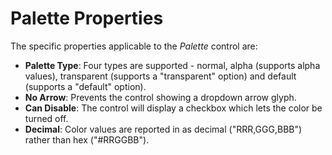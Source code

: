 # Palette Properties

The specific properties applicable to the *Palette* control are:

- **Palette Type**: Four types are supported - normal, alpha (supports alpha values), transparent (supports a "transparent" option) and default (supports a "default" option).
- **No Arrow**: Prevents the control showing a dropdown arrow glyph.
- **Can Disable**: The control will display a checkbox which lets the color be turned off.
- **Decimal**: Color values are reported in as decimal ("RRR,GGG,BBB") rather than hex ("#RRGGBB").
